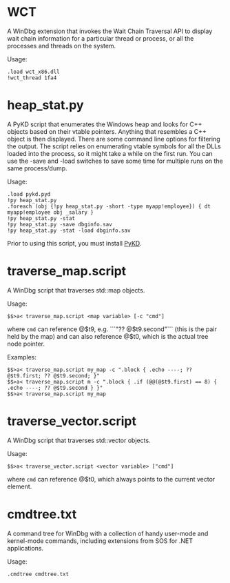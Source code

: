 WCT
===

A WinDbg extension that invokes the Wait Chain Traversal API to display wait chain information for a particular thread or process, or all the processes and threads on the system.

Usage:

```
.load wct_x86.dll
!wct_thread 1fa4
```

heap_stat.py
============

A PyKD script that enumerates the Windows heap and looks for C++ objects based on their vtable pointers. Anything that resembles a C++ object is then displayed. There are some command line options for filtering the output. The script relies on enumerating vtable symbols for all the DLLs loaded into the process, so it might take a while on the first run. You can use the -save and -load switches to save some time for multiple runs on the same process/dump.

Usage:

```
.load pykd.pyd
!py heap_stat.py
.foreach (obj {!py heap_stat.py -short -type myapp!employee}) { dt myapp!employee obj _salary }
!py heap_stat.py -stat
!py heap_stat.py -save dbginfo.sav
!py heap_stat.py -stat -load dbginfo.sav
```

Prior to using this script, you must install [PyKD](http://pykd.codeplex.com/).

traverse_map.script
===================

A WinDbg script that traverses std::map objects.

Usage:

```$$>a< traverse_map.script <map variable> [-c "cmd"]```

where ```cmd``` can reference @$t9, e.g. ```"?? @$t9.second"``` (this is the pair held by the map) and can also reference @$t0, which is the actual tree node pointer.

Examples:

```
$$>a< traverse_map.script my_map -c ".block { .echo ----; ?? @$t9.first; ?? @$t9.second; }"
$$>a< traverse_map.script m -c ".block { .if (@@(@$t9.first) == 8) { .echo ----; ?? @$t9.second } }"
$$>a< traverse_map.script my_map
```

traverse_vector.script
======================

A WinDbg script that traverses std::vector objects.

Usage:

```$$>a< traverse_vector.script <vector variable> ["cmd"]```

where ```cmd``` can reference @$t0, which always points to the current vector element.

cmdtree.txt
===========

A command tree for WinDbg with a collection of handy user-mode and kernel-mode commands, including extensions from SOS for .NET applications.

Usage:

```.cmdtree cmdtree.txt```
